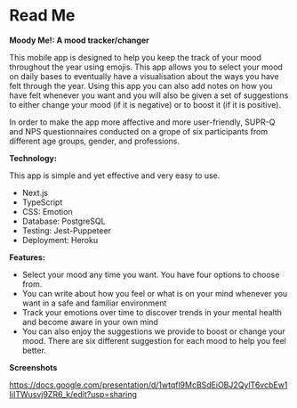 # Read Me

**Moody Me!: A mood tracker/changer**

This mobile app is designed to help you keep the track of your mood throughout the year using emojis. This app allows you to select your mood on daily bases to eventually have a visualisation about the ways you have felt through the year. Using this app you can also add notes on how you have felt whenever you want and you will also be given a set of suggestions to either change your mood (if it is negative) or to boost it (if it is positive).

In order to make the app more affective and more user-friendly, SUPR-Q and NPS questionnaires conducted on a grope of six participants from different age groups, gender, and professions.

**Technology:**

This app is simple and yet effective and very easy to use.

- Next.js
- TypeScript
- CSS: Emotion
- Database: PostgreSQL
- Testing: Jest-Puppeteer
- Deployment: Heroku

**Features:**

- Select your mood any time you want. You have four options to choose from.
- You can write about how you feel or what is on your mind whenever you want in a safe and familiar environment
- Track your emotions over time to discover trends in your mental health and become aware in your own mind
- You can also enjoy the suggestions we provide to boost or change your mood. There are six different suggestion for each mood to help you feel better.

**Screenshots**

https://docs.google.com/presentation/d/1wtqfl9McBSdEiOBJ2QylT6vcbEw1IiITWusvj9ZR6_k/edit?usp=sharing
